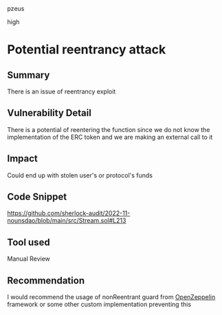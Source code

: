 pzeus

high

# Potential reentrancy attack

## Summary
There is an issue of reentrancy exploit
## Vulnerability Detail
There is a potential of reentering the function since we do not know the implementation of the ERC token and we are making an external call to it
## Impact
Could end up with stolen user's or protocol's funds
## Code Snippet
https://github.com/sherlock-audit/2022-11-nounsdao/blob/main/src/Stream.sol#L213
## Tool used

Manual Review

## Recommendation
I would recommend the usage of nonReentrant guard from [OpenZeppelin](https://github.com/OpenZeppelin) framework or some other custom implementation preventing this